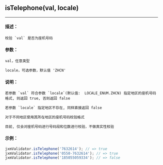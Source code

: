 
## isTelephone(val, locale)

----------

#### 描述：

    校验 `val` 是否为座机号码

#### 参数：

    val，任意类型

    locale，可选参数，默认值 'ZHCN'

#### 说明：

    若参数 `val` 符合参数 `locale`(默认值:  LOCALE_ENUM.ZHCN) 指定地区的座机号码格式, 则返回 true, 否则返回 false

    若参数 `locale` 指定地区不存在, 同样直接返回 false

    对于不同地区使用其所在地区的座机号码校验格式

    目前, 仅会对座机号码进行号码段和位数进行校验，不做真实性校验

#### 示例：

```javascript
jxmValidator.isTelephone('7632614'); // => true
jxmValidator.isTelephone('0550-7632614'); // => true
jxmValidator.isTelephone('185055059334'); // => false
```
